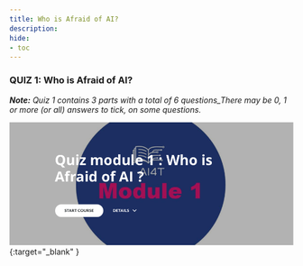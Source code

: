 ```yaml
---
title: Who is Afraid of AI?
description:
hide:
- toc
---
```

### QUIZ 1: Who is Afraid of AI?


_**Note:** Quiz 1 contains 3 parts with a total of 6 questions_There may be 0, 1 or more (or all) answers to tick, on some questions._


[![Quiz1: Who is afraid of AI?](../Images/AI4T-quiz-module1.png)](Quiz-1-ressources/HTML/AI4T-quiz-module1-who-is-afraid-of-ai-html/index.html){:target="_blank" }
